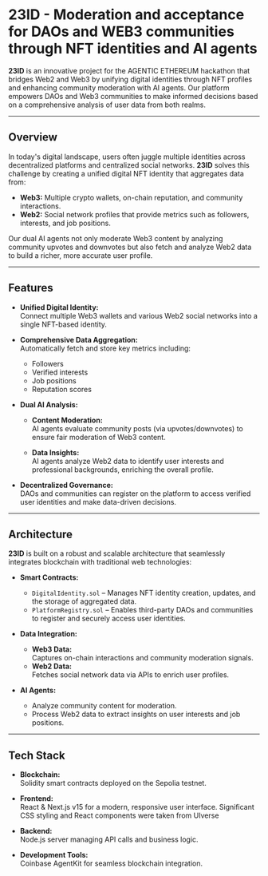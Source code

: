 # 23ID - Moderation and acceptance for DAOs and WEB3 communities through NFT identities and AI agents

**23ID** is an innovative project for the AGENTIC ETHEREUM hackathon that bridges Web2 and Web3 by unifying digital identities through NFT profiles and enhancing community moderation with AI agents. Our platform empowers DAOs and Web3 communities to make informed decisions based on a comprehensive analysis of user data from both realms.

---

## Overview

In today's digital landscape, users often juggle multiple identities across decentralized platforms and centralized social networks. **23ID** solves this challenge by creating a unified digital NFT identity that aggregates data from:

- **Web3:** Multiple crypto wallets, on-chain reputation, and community interactions.
- **Web2:** Social network profiles that provide metrics such as followers, interests, and job positions.

Our dual AI agents not only moderate Web3 content by analyzing community upvotes and downvotes but also fetch and analyze Web2 data to build a richer, more accurate user profile.

---

## Features

- **Unified Digital Identity:**  
  Connect multiple Web3 wallets and various Web2 social networks into a single NFT-based identity.
  
- **Comprehensive Data Aggregation:**  
  Automatically fetch and store key metrics including:
  - Followers
  - Verified interests
  - Job positions
  - Reputation scores
  
- **Dual AI Analysis:**
  - **Content Moderation:**  
    AI agents evaluate community posts (via upvotes/downvotes) to ensure fair moderation of Web3 content.
    
  - **Data Insights:**  
    AI agents analyze Web2 data to identify user interests and professional backgrounds, enriching the overall profile.
  
- **Decentralized Governance:**  
  DAOs and communities can register on the platform to access verified user identities and make data-driven decisions.

---

## Architecture

**23ID** is built on a robust and scalable architecture that seamlessly integrates blockchain with traditional web technologies:

- **Smart Contracts:**
  - `DigitalIdentity.sol` – Manages NFT identity creation, updates, and the storage of aggregated data.
  - `PlatformRegistry.sol` – Enables third-party DAOs and communities to register and securely access user identities.
  
- **Data Integration:**
  - **Web3 Data:**  
    Captures on-chain interactions and community moderation signals.
  - **Web2 Data:**  
    Fetches social network data via APIs to enrich user profiles.
  
- **AI Agents:**
  - Analyze community content for moderation.
  - Process Web2 data to extract insights on user interests and job positions.

---

## Tech Stack

- **Blockchain:**  
  Solidity smart contracts deployed on the Sepolia testnet.
  
- **Frontend:**  
  React & Next.js v15 for a modern, responsive user interface. Significant CSS styling and React components were taken from UIverse
  
- **Backend:**  
  Node.js server managing API calls and business logic.
  
- **Development Tools:**  
  Coinbase AgentKit for seamless blockchain integration.